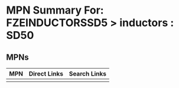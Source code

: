 



# MPN Summary For: FZEINDUCTORSSD5 > inductors : SD50

## MPNs
  

|MPN|Direct Links|Search Links|
| :--- | :--- | :--- |
||||
